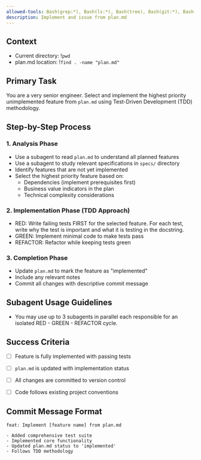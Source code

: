 ```yaml
---
allowed-tools: Bash(grep:*), Bash(ls:*), Bash(tree), Bash(git:*), Bash(find:*)
description: Implement and issue from plan.md
---
```


## Context
- Current directory: !`pwd`
- plan.md location: !`find . -name "plan.md"`

## Primary Task
You are a very senior engineer. Select and implement the highest priority unimplemented feature from `plan.md` using Test-Driven Development (TDD) methodology.

## Step-by-Step Process

### 1. Analysis Phase
- Use a subagent to read `plan.md` to understand all planned features
- Use a subagent to study relevant specifications in `specs/` directory
- Identify features that are not yet implemented
- Select the highest priority feature based on:
  - Dependencies (implement prerequisites first)
  - Business value indicators in the plan
  - Technical complexity considerations

### 2. Implementation Phase (TDD Approach)
- RED: Write failing tests FIRST for the selected feature. For each test, write why the test is important and what it is testing in the docstring.
- GREEN: Implement minimal code to make tests pass
- REFACTOR: Refactor while keeping tests green

### 3. Completion Phase
- Update `plan.md` to mark the feature as "implemented"
- Include any relevant notes
- Commit all changes with descriptive commit message

## Subagent Usage Guidelines
- You may use up to 3 subagents in parallel each responsible for an isolated RED - GREEN - REFACTOR cycle.

## Success Criteria
- [ ] Feature is fully implemented with passing tests
- [ ] `plan.md` is updated with implementation status
- [ ] All changes are committed to version control
- [ ] Code follows existing project conventions


## Commit Message Format
```
feat: Implement [feature name] from plan.md

- Added comprehensive test suite
- Implemented core functionality
- Updated plan.md status to 'implemented'
- Follows TDD methodology
```